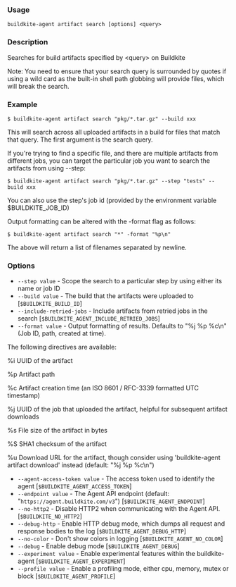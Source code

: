 <!--
  _____   ____    _   _  ____ _______   ______ _____ _____ _______ 
 |  __ \ / __ \  | \ | |/ __ \__   __| |  ____|  __ \_   _|__   __|
 | |  | | |  | | |  \| | |  | | | |    | |__  | |  | || |    | |   
 | |  | | |  | | | . ` | |  | | | |    |  __| | |  | || |    | |   
 | |__| | |__| | | |\  | |__| | | |    | |____| |__| || |_   | |   
 |_____/ \____/  |_| \_|\____/  |_|    |______|_____/_____|  |_|   

This file is auto-generated by script/update-agent-help.sh, please update the
agent CLI help in https://github.com/buildkite/agent and run the generation
script.

-->

### Usage

`buildkite-agent artifact search [options] <query>`

### Description

Searches for build artifacts specified by &lt;query> on Buildkite

Note: You need to ensure that your search query is surrounded by quotes if
using a wild card as the built-in shell path globbing will provide files,
which will break the search.

### Example

    $ buildkite-agent artifact search "pkg/*.tar.gz" --build xxx

This will search across all uploaded artifacts in a build for files that match that query.
The first argument is the search query.

If you're trying to find a specific file, and there are multiple artifacts from different
jobs, you can target the particular job you want to search the artifacts from using --step:

    $ buildkite-agent artifact search "pkg/*.tar.gz" --step "tests" --build xxx

You can also use the step's job id (provided by the environment variable $BUILDKITE_JOB_ID)

Output formatting can be altered with the -format flag as follows:

    $ buildkite-agent artifact search "*" -format "%p\n"

The above will return a list of filenames separated by newline.

### Options

* `--step value` - Scope the search to a particular step by using either its name or job ID
* `--build value` - The build that the artifacts were uploaded to [`$BUILDKITE_BUILD_ID`]
* `--include-retried-jobs` - Include artifacts from retried jobs in the search [`$BUILDKITE_AGENT_INCLUDE_RETRIED_JOBS`]
* `--format value` - Output formatting of results. Defaults to "%j %p %c\n" (Job ID, path, created at time).

The following directives are available:

%i    UUID of the artifact

%p    Artifact path

%c    Artifact creation time (an ISO 8601 / RFC-3339 formatted UTC timestamp)

%j    UUID of the job that uploaded the artifact, helpful for subsequent artifact downloads

%s    File size of the artifact in bytes

%S    SHA1 checksum of the artifact

%u    Download URL for the artifact, though consider using 'buildkite-agent artifact download' instead
(default: "%j %p %c\n")
* `--agent-access-token value` - The access token used to identify the agent [`$BUILDKITE_AGENT_ACCESS_TOKEN`]
* `--endpoint value` - The Agent API endpoint (default: "`https://agent.buildkite.com/v3`") [`$BUILDKITE_AGENT_ENDPOINT`]
* `--no-http2` - Disable HTTP2 when communicating with the Agent API. [`$BUILDKITE_NO_HTTP2`]
* `--debug-http` - Enable HTTP debug mode, which dumps all request and response bodies to the log [`$BUILDKITE_AGENT_DEBUG_HTTP`]
* `--no-color` - Don't show colors in logging [`$BUILDKITE_AGENT_NO_COLOR`]
* `--debug` - Enable debug mode [`$BUILDKITE_AGENT_DEBUG`]
* `--experiment value` - Enable experimental features within the buildkite-agent [`$BUILDKITE_AGENT_EXPERIMENT`]
* `--profile value` - Enable a profiling mode, either cpu, memory, mutex or block [`$BUILDKITE_AGENT_PROFILE`]

